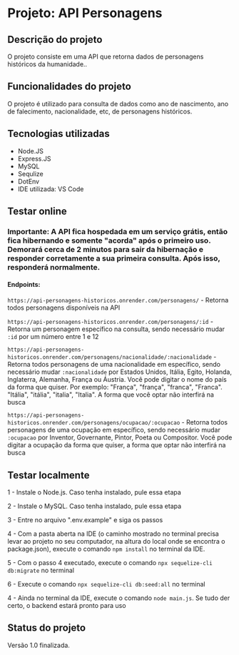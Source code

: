 <h1>Projeto: API Personagens</h1>


<h2>Descrição do projeto</h2>

<p>O projeto consiste em uma API que retorna dados de personagens históricos da humanidade..</p>

<h2>Funcionalidades do projeto</h2>

<p>O projeto é utilizado para consulta de dados como ano de nascimento, ano de falecimento, nacionalidade, etc, de personagens históricos.</p>

<h2>Tecnologias utilizadas</h2>

<ul>
    <li>Node.JS</li>
    <li>Express.JS</li>
    <li>MySQL</li>
    <li>Sequlize</li>
    <li>DotEnv</li>
    <li>IDE utilizada: VS Code</li>
</ul>

<h2>Testar online</h2>

<h3>Importante: A API fica hospedada em um serviço grátis, então fica hibernando e somente "acorda" após o primeiro uso. Demorará cerca de 2 minutos para sair da hibernação e responder corretamente a sua primeira consulta. Após isso, responderá normalmente.</h3>

<h4>Endpoints:</h4>

<p><code>https://api-personagens-historicos.onrender.com/personagens/</code> - Retorna todos personagens disponíveis na API<p>

<p><code>https://api-personagens-historicos.onrender.com/personagens/:id</code> - Retorna um personagem específico na consulta, sendo necessário mudar <code>:id</code> por um número entre 1 e 12<p>

<p><code>https://api-personagens-historicos.onrender.com/personagens/nacionalidade/:nacionalidade</code> - Retorna todos personagens de uma nacionalidade em específico, sendo necessário mudar <code>:nacionalidade</code> por Estados Unidos, Itália, Egito, Holanda, Inglaterra, Alemanha, França ou Áustria. Você pode digitar o nome do país da forma que quiser. Por exemplo: "França", "frança", "franca", "Franca". "Itália", "itália", "italia", "Italia". A forma que você optar não interfirá na busca<p>

<p><code>https://api-personagens-historicos.onrender.com/personagens/ocupacao/:ocupacao</code> - Retorna todos personagens de uma ocupação em específico, sendo necessário mudar <code>:ocupacao</code> por Inventor, Governante, Pintor, Poeta ou Compositor. Você pode digitar a ocupação da forma que quiser, a forma que optar não interfirá na busca<p>


<h2>Testar localmente</h2>

<p>1 - Instale o Node.js. Caso tenha instalado, pule essa etapa</p>

<p>2 - Instale o MySQL. Caso tenha instalado, pule essa etapa</p>

<p>3 - Entre no arquivo ".env.example" e siga os passos</p>

<p>4 - Com a pasta aberta na IDE (o caminho mostrado no terminal precisa levar ao projeto no seu computador, na altura do local onde se encontra o package.json), execute o comando <code>npm install</code> no terminal da IDE.</p>

<p>5 - Com o passo 4 executado, execute o comando <code>npx sequelize-cli db:migrate</code> no terminal

<p>6 - Execute o comando <code>npx sequelize-cli db:seed:all</code> no terminal

<p>4 - Ainda no terminal da IDE, execute o comando <code>node main.js</code>. Se tudo der certo, o backend estará pronto para uso</p>

<h2>Status do projeto</h2>

<p>Versão 1.0 finalizada.</p>

